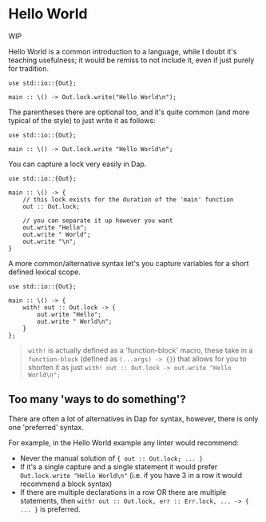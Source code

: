 # Hello World

<div class="warning">

WIP

</div>

Hello World is a common introduction to a language, while I doubt it's teaching usefulness; it would be remiss to not include it, even if just purely for tradition.

```dap
use std::io::{Out};

main :: \() -> Out.lock.write("Hello World\n");
```

The parentheses there are optional too, and it's quite common (and more typical of the style) to just write it as follows:

```dap
use std::io::{Out};

main :: \() -> Out.lock.write "Hello World\n";
```

You can capture a lock very easily in Dap.

```dap
use std::io::{Out};

main :: \() -> {
    // this lock exists for the duration of the 'main' function
    out :: Out.lock;
    
    // you can separate it up however you want
    out.write "Hello";
    out.write " World";
    out.write "\n";
}
```

A more common/alternative syntax let's you capture variables for a short defined lexical scope.

```dap
use std::io::{Out};

main :: \() -> {
    with! out :: Out.lock -> {
        out.write "Hello";
        out.write " World\n";
    }
};
```

> `with!` is actually defined as a 'function-block' macro, these take in a `function-block` (defined as `(...args) -> {}`) that allows for you to shorten it as just `with! out :: Out.lock -> out.write "Hello World\n";`

## Too many 'ways to do something'?

There are often a lot of alternatives in Dap for syntax, however, there is only one 'preferred' syntax.

For example, in the Hello World example any linter would recommend:
- Never the manual solution of `{ out :: Out.lock; ... }`
- If it's a single capture and a single statement it would prefer `Out.lock.write "Hello World\n"` (i.e. if you have 3 in a row it would recommend a block syntax)
- If there are multiple declarations in a row OR there are multiple statements, then `with! out :: Out.lock, err :: Err.lock, ... -> { ... }` is preferred.
